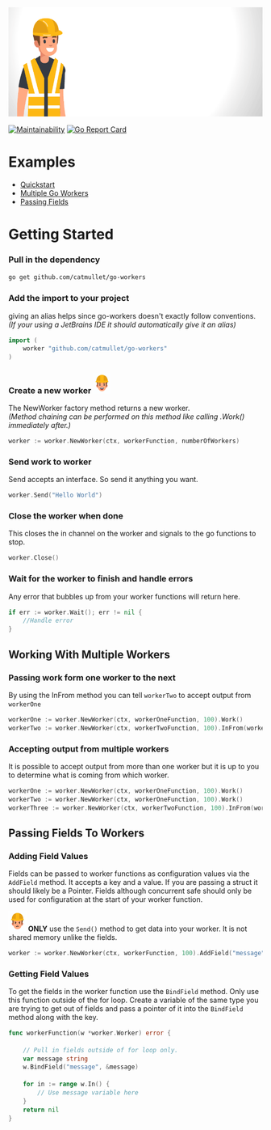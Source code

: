 ![go workers](https://raw.githubusercontent.com/catmullet/go-workers/assets/constworker_header_anim.gif)

[![Maintainability](https://api.codeclimate.com/v1/badges/402fee86fbd1e24defb2/maintainability)](https://codeclimate.com/github/catmullet/go-workers/maintainability) [![Go Report Card](https://goreportcard.com/badge/github.com/catmullet/go-workers)](https://goreportcard.com/report/github.com/catmullet/go-workers)    

# Examples
* [Quickstart](https://github.com/catmullet/go-workers/blob/master/examples/quickstart/quickstart.go)
* [Multiple Go Workers](https://github.com/catmullet/go-workers/blob/master/examples/multiple_workers/multipleworkers.go)
* [Passing Fields](https://github.com/catmullet/go-workers/blob/master/examples/passing_fields/passingfields.go)
# Getting Started
### Pull in the dependency
```zsh
go get github.com/catmullet/go-workers
```

### Add the import to your project
giving an alias helps since go-workers doesn't exactly follow conventions.    
_(If your using a JetBrains IDE it should automatically give it an alias)_
```go
import (
    worker "github.com/catmullet/go-workers"
)
```
### Create a new worker <img src="https://raw.githubusercontent.com/catmullet/go-workers/assets/constworker.png" alt="worker" width="35"/>
The NewWorker factory method returns a new worker.    
_(Method chaining can be performed on this method like calling .Work() immediately after.)_
```go
worker := worker.NewWorker(ctx, workerFunction, numberOfWorkers)
```
### Send work to worker
Send accepts an interface.  So send it anything you want.
```go
worker.Send("Hello World")
```
### Close the worker when done
This closes the in channel on the worker and signals to the go functions to stop.
```go
worker.Close()
```
### Wait for the worker to finish and handle errors
Any error that bubbles up from your worker functions will return here.
```go
if err := worker.Wait(); err != nil {
    //Handle error
}
```

## Working With Multiple Workers
### Passing work form one worker to the next 

By using the InFrom method you can tell `workerTwo` to accept output from `workerOne`
```go
workerOne := worker.NewWorker(ctx, workerOneFunction, 100).Work()
workerTwo := worker.NewWorker(ctx, workerTwoFunction, 100).InFrom(workerOne).Work()
```
### Accepting output from multiple workers
It is possible to accept output from more than one worker but it is up to you to determine what is coming from which worker.
```go
workerOne := worker.NewWorker(ctx, workerOneFunction, 100).Work()
workerTwo := worker.NewWorker(ctx, workerOneFunction, 100).Work()
workerThree := worker.NewWorker(ctx, workerTwoFunction, 100).InFrom(workerOne, workerTwo).Work()
```

## Passing Fields To Workers
### Adding Field Values
Fields can be passed to worker functions as configuration values via the `AddField` method.  It accepts a key and a value.
If you are passing a struct it should likely be a Pointer.
Fields although concurrent safe should only be used for configuration at the start of your worker function.

<img src="https://raw.githubusercontent.com/catmullet/go-workers/assets/constworker2.png" alt="worker" width="35"/> **ONLY** use the `Send()` method to get data into your worker. It is not shared memory unlike the fields.
```go
worker := worker.NewWorker(ctx, workerFunction, 100).AddField("message", "Hello World")
```

### Getting Field Values
To get the fields in the worker function use the `BindField` method.
Only use this function outside of the for loop. Create a variable of the same type you are trying to get out of fields and pass a pointer of it into the `BindField` method along with the key.

```go
func workerFunction(w *worker.Worker) error {

    // Pull in fields outside of for loop only.
    var message string
    w.BindField("message", &message)

    for in := range w.In() {
        // Use message variable here
    }
    return nil
}
```
